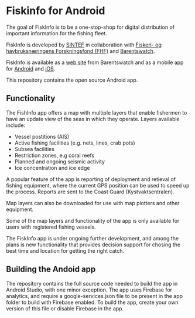 # Fiskinfo for Android

The goal of FiskInfo is to be a one-stop-shop for digital distribution of important information for the fishing fleet.

FiskInfo is developed by [SINTEF](https://www.sintef.no/) in collaboration with [Fiskeri- og havbruksnæringens Forskningsfond (FHF)](http://www.fhf.no/) and [Barentswatch](https://www.barentswatch.no/).

FiskInfo is available as a [web site](https://www.barentswatch.no/en/fishinfo/) from Barentswatch and as a mobile app for [Android](https://play.google.com/store/apps/details?id=fiskinfoo.no.sintef.fiskinfoo&hl=no) and [iOS](https://itunes.apple.com/no/app/fiskinfo/id1081341585?mt=8). 

This repository contains the open source Android app.

## Functionality
The FishInfo app offers a map with multiple layers that enable fishermen to have an update view of the seas in which they operate. Layers available include:

* Vessel postitions (AIS)
* Active fishing facilities (e.g. nets, lines, crab pots)
* Subsea facilities
* Restriction zones, e.g coral reefs
* Planned and ongoing seismic activity
* Ice concentration and ice edge

A popular feature of the app is reporting of deployment and retieval of fishing equipment, where the current GPS position can be used to speed up the process. Reports are sent to the Coast Guard (Kystvaktsentralen).

Map layers can also be downloaded for use with map plotters and other equipment.

Some of the map layers and functionality of the app is only available for users with registered fishing vessels.

The FiskInfo app is under ongoing further development, and among the plans is new functionality that provides decision support for chosing the best time and location for getting the right catch.

## Building the Andoid app
The repository contains the full source code needed to build the app in Android Studio, with one minor exception. The app uses Firebase for analytics, and require a google-services.json file to be present in the app folder to build with Firebase enabled. To build the app, create your own version of this file or disable Firebase in the app.
